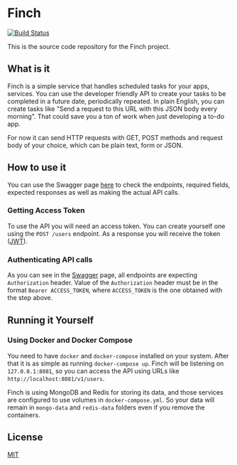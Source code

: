 # Finch

[![Build Status](https://travis-ci.org/emreler/finch.svg?branch=master)](https://travis-ci.org/emreler/finch)

This is the source code repository for the Finch project.

## What is it
Finch is a simple service that handles scheduled tasks for your apps, services. You can use the developer friendly API to create your tasks to be completed in a future date, periodically repeated. In plain English, you can create tasks like "Send a request to this URL with this JSON body every morning". That could save you a ton of work when just developing a to-do app.

For now it can send HTTP requests with GET, POST methods and request body of your choice, which can be plain text, form or JSON.

## How to use it
You can use the Swagger page [here](http://swagger.usefinch.co/#/default) to check the endpoints, required fields, expected responses as well as making the actual API calls.

### Getting Access Token
To use the API you will need an access token. You can create yourself one using the `POST /users` endpoint. As a response you will receive the token ([JWT](https://en.wikipedia.org/wiki/JSON_Web_Token)).

### Authenticating API calls
As you can see in the [Swagger](http://swagger.usefinch.co/#/default) page, all endpoints are expecting `Authorization` header. Value of the `Authorization` header must be in the format `Bearer ACCESS_TOKEN`, where `ACCESS_TOKEN` is the one obtained with the step above.

## Running it Yourself
### Using Docker and Docker Compose
You need to have `docker` and `docker-compose` installed on your system. After that it is as simple as running `docker-compose up`. Finch will be listening on `127.0.0.1:8081`, so you can access the API using URLs like `http://localhost:8081/v1/users`.

Finch is using MongoDB and Redis for storing its data, and those services are configured to use volumes in `docker-compose.yml`. So your data will remain in `mongo-data` and `redis-data` folders even if you remove the containers.

## License

[MIT](LICENSE)
